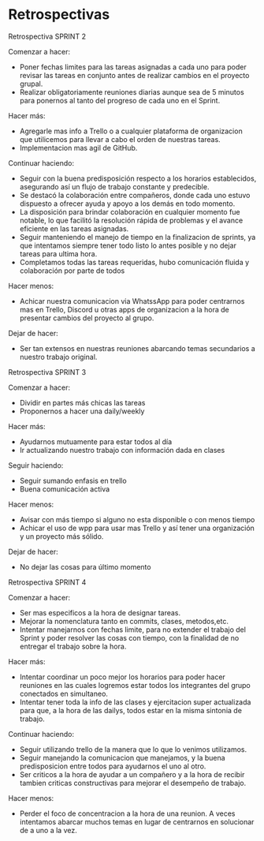 # Retrospectivas

Retrospectiva SPRINT 2

Comenzar a hacer:  
- Poner fechas limites para las tareas asignadas a cada uno para poder revisar las tareas 
en conjunto antes de realizar cambios en el proyecto grupal.
- Realizar obligatoriamente reuniones diarias aunque sea de 5 minutos para ponernos al tanto
del progreso de cada uno en el Sprint.

Hacer más:
- Agregarle mas info a Trello o a cualquier plataforma de organizacion que utilicemos para
llevar a cabo el orden de nuestras tareas.
- Implementacion mas agil de GitHub.


Continuar haciendo: 
-  Seguir con la buena  predisposición respecto a los horarios establecidos, asegurando así un flujo de trabajo constante y predecible.
-  Se destacó la colaboración entre compañeros, donde cada uno estuvo dispuesto a ofrecer ayuda y apoyo a los demás en todo momento.
-  La disposición para brindar colaboración en cualquier momento fue notable, lo que facilitó la resolución rápida de problemas y el avance eficiente en las tareas asignadas.
-  Seguir manteniendo el manejo de tiempo en la finalizacion de sprints, ya que intentamos
siempre tener todo listo lo antes posible y no dejar tareas para ultima hora.
-  Completamos todas las tareas requeridas, hubo comunicación fluida y colaboración por parte de todos

Hacer menos:
- Achicar nuestra comunicacion via WhatssApp para poder centrarnos mas en Trello, Discord u otras apps de organizacion a la hora de presentar cambios del proyecto al grupo.

Dejar de hacer:
- Ser tan extensos en nuestras reuniones abarcando temas secundarios a nuestro trabajo
original.

Retrospectiva SPRINT 3

Comenzar a hacer:
- Dividir en partes más chicas las tareas
- Proponernos a hacer una daily/weekly

Hacer más:
- Ayudarnos mutuamente para estar todos al día
- Ir actualizando nuestro trabajo con información dada en clases

Seguir haciendo:
- Seguir sumando enfasis en trello
- Buena comunicación activa

Hacer menos:
- Avisar con más tiempo si alguno no esta disponible o con menos tiempo
- Achicar el uso de wpp para usar mas Trello y así tener una organización y un proyecto más sólido.

Dejar de hacer:
- No dejar las cosas para último momento

Retrospectiva SPRINT 4

Comenzar a hacer:
- Ser mas especificos a la hora de designar tareas.
- Mejorar la nomenclatura tanto en commits, clases, metodos,etc.
- Intentar manejarnos con fechas limite, para no extender el trabajo del Sprint y poder resolver las cosas con tiempo, con la finalidad de no entregar el trabajo sobre la hora.

Hacer más:
- Intentar coordinar un poco mejor los horarios para poder hacer reuniones en las cuales logremos estar todos los integrantes del grupo conectados en simultaneo.
- Intentar tener toda la info de las clases y ejercitacion super actualizada para que, a la hora de las dailys, todos estar en la misma sintonia de trabajo.


Continuar haciendo:
- Seguir utilizando trello de la manera que lo que lo venimos utilizamos.
- Seguir manejando la comunicacion que manejamos, y la buena predisposicion entre todos para ayudarnos el uno al otro. 
- Ser criticos a la hora de ayudar a un compañero y a la hora de recibir tambien criticas constructivas para mejorar el desempeño de trabajo.

Hacer menos:
- Perder el foco de concentracion a la hora de una reunion. A veces intentamos abarcar muchos temas en lugar de centrarnos en solucionar de a uno a la vez.